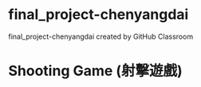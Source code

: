 # final_project-chenyangdai
final_project-chenyangdai created by GitHub Classroom

Shooting Game  (射擊遊戲)
==========


